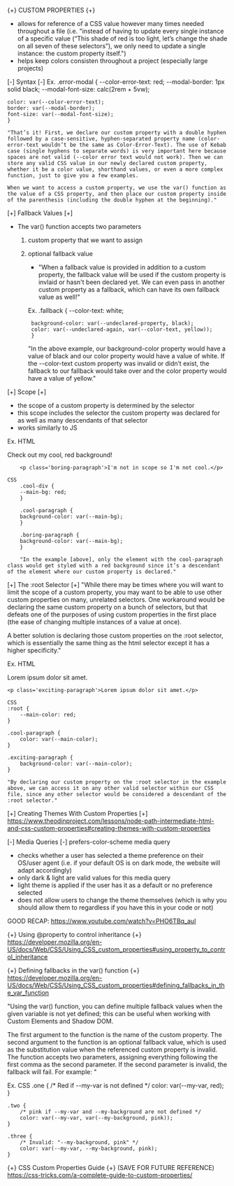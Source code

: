{+} CUSTOM PROPERTIES {+}
- allows for reference of a CSS value however many times needed throughout a file (i.e. "instead of having to update every single instance of a specific value (“This shade of red is too light, let’s change the shade on all seven of these selectors”), we only need to update a single instance: the custom property itself.")
- helps keep colors consisten throughout a project (especially large projects)



[-] Syntax [-]
Ex.
    .error-modal {
    --color-error-text: red;
    --modal-border: 1px solid black;
    --modal-font-size: calc(2rem + 5vw);

    color: var(--color-error-text);
    border: var(--modal-border);
    font-size: var(--modal-font-size);
    }

    "That’s it! First, we declare our custom property with a double hyphen followed by a case-sensitive, hyphen-separated property name (color-error-text wouldn’t be the same as Color-Error-Text). The use of Kebab case (single hyphens to separate words) is very important here because spaces are not valid (--color error text would not work). Then we can store any valid CSS value in our newly declared custom property, whether it be a color value, shorthand values, or even a more complex function, just to give you a few examples.

    When we want to access a custom property, we use the var() function as the value of a CSS property, and then place our custom property inside of the parenthesis (including the double hyphen at the beginning)."



[+] Fallback Values [+]
- The var() function accepts two parameters
    1. custom property that we want to assign
    2. optional fallback value
        - "When a fallback value is provided in addition to a custom property, the fallback value will be used if the custom property is invlaid or hasn't been declared yet. We can even pass in another custom property as a fallback, which can have its own fallback value as well!"

        Ex.
            .fallback {
            --color-text: white;

            background-color: var(--undeclared-property, black);
            color: var(--undeclared-again, var(--color-text, yellow));
            }

        "In the above example, our background-color property would have a value of black and our color property would have a value of white. If the --color-text custom property was invalid or didn’t exist, the fallback to our fallback would take over and the color property would have a value of yellow."



[+] Scope [+]
- the scope of a custom property is determined by the selector
- this scope includes the selector the custom property was declared for as well as many descendants of that selector
- works similarly to JS

Ex.
    HTML
        <div class='cool-div'>
            <p class='cool-paragraph'>Check out my cool, red background!</p>
        </div>

        <p class='boring-paragraph'>I'm not in scope so I'm not cool.</p>

    CSS
        .cool-div {
        --main-bg: red;
        }

        .cool-paragraph {
        background-color: var(--main-bg);
        }

        .boring-paragraph {
        background-color: var(--main-bg);
        }

        "In the example [above], only the element with the cool-paragraph class would get styled with a red background since it’s a descendant of the element where our custom property is declared."



[+] The :root Selector [+]
"While there may be times where you will want to limit the scope of a custom property, you may want to be able to use other custom properties on many, unrelated selectors. One workaround would be declaring the same custom property on a bunch of selectors, but that defeats one of the purposes of using custom properties in the first place (the ease of changing multiple instances of a value at once).

A better solution is declaring those custom properties on the :root selector, which is essentially the same thing as the html selector except it has a higher specificity."

Ex.
    HTML
    <p class='cool-paragraph'>Lorem ipsum dolor sit amet.</p>

    <p class='exciting-paragraph'>Lorem ipsum dolor sit amet.</p>

    CSS
    :root {
        --main-color: red;
    }

    .cool-paragraph {
        color: var(--main-color);
    }

    .exciting-paragraph {
        background-color: var(--main-color);
    }

    "By declaring our custom property on the :root selector in the example above, we can access it on any other valid selector within our CSS file, since any other selector would be considered a descendant of the :root selector."



[+] Creating Themes With Custom Properties [+]
https://www.theodinproject.com/lessons/node-path-intermediate-html-and-css-custom-properties#creating-themes-with-custom-properties




[-] Media Queries [-]
prefers-color-scheme media query
- checks whether a user has selected a theme preference on their OS/user agent (i.e. if your default OS is on dark mode, the website will adapt accordingly)
- only dark & light are valid values for this media query
- light theme is applied if the user has it as a default or no preference selected
- does not allow users to change the theme themselves (which is why you should allow them to regardless if you have this in your code or not)



GOOD RECAP: https://www.youtube.com/watch?v=PHO6TBq_auI



{+} Using @property to control inheritance {+}
https://developer.mozilla.org/en-US/docs/Web/CSS/Using_CSS_custom_properties#using_property_to_control_inheritance




{+} Defining fallbacks in the var() function {+}
https://developer.mozilla.org/en-US/docs/Web/CSS/Using_CSS_custom_properties#defining_fallbacks_in_the_var_function

"Using the var() function, you can define multiple fallback values when the given variable is not yet defined; this can be useful when working with Custom Elements and Shadow DOM.

The first argument to the function is the name of the custom property. The second argument to the function is an optional fallback value, which is used as the substitution value when the referenced custom property is invalid. The function accepts two parameters, assigning everything following the first comma as the second parameter. If the second parameter is invalid, the fallback will fail. For example: "

Ex.
    CSS
    .one {
        /* Red if --my-var is not defined */
        color: var(--my-var, red);
    }

    .two {
        /* pink if --my-var and --my-background are not defined */
        color: var(--my-var, var(--my-background, pink));
    }

    .three {
        /* Invalid: "--my-background, pink" */
        color: var(--my-var, --my-background, pink);
    }



{+} CSS Custom Properties Guide {+} (SAVE FOR FUTURE REFERENCE)
https://css-tricks.com/a-complete-guide-to-custom-properties/